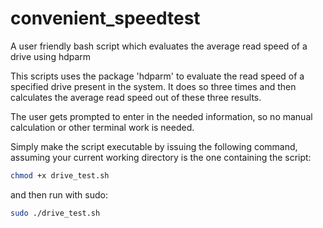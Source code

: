 # convenient_speedtest
A user friendly bash script which evaluates the average read speed of a drive using hdparm


This scripts uses the package 'hdparm' to evaluate the read speed of a specified drive present in the system.
It does so three times and then calculates the average read speed out of these three results.

The user gets prompted to enter in the needed information, so no manual calculation or other terminal work is needed.

Simply make the script executable by issuing the following command, assuming your current working directory is the one containing the script:
```bash
chmod +x drive_test.sh
```
and then run with sudo:
```bash
sudo ./drive_test.sh
```
